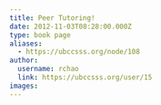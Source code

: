 ```yaml
---
title: Peer Tutoring! 
date: 2012-11-03T08:28:00.000Z
type: book page
aliases:
  - https://ubccsss.org/node/108
author:
  username: rchao
  link: https://ubccsss.org/user/15
images:
---
```


